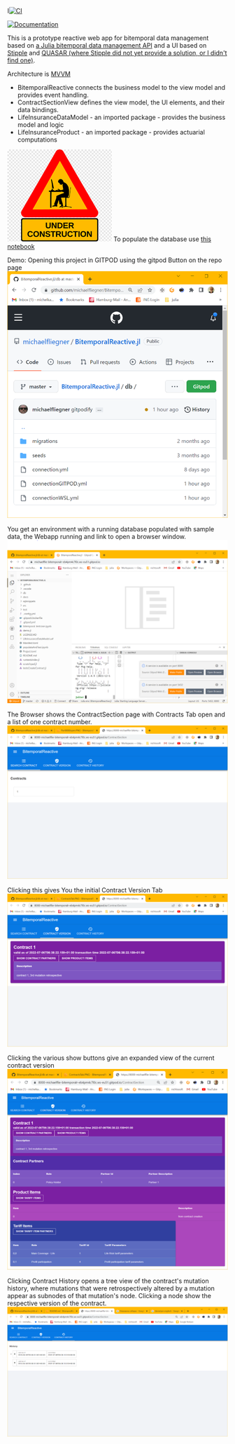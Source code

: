 I[![CI](https://github.com/actuarial-sciences-for-africa-asa/BitemporalReactive.jl/actions/workflows/CI.yml/badge.svg)](https://github.com/actuarial-sciences-for-africa-asa/BitemporalReactive.jl/actions/workflows/CI.yml)

[![Documentation](https://github.com/actuarial-sciences-for-africa-asa/BitemporalReactive.jl/actions/workflows/GenDocs.yml/badge.svg)](https://github.com/actuarial-sciences-for-africa-asa/BitemporalReactive.jl/actions/workflows/GenDocs.yml)

This is a prototype reactive web app for bitemporal data management based on [a Julia bitemporal data management API](https://github.com/actuarial-sciences-for-africa-asa/BitemporalPostgres.jl) and a UI based on [Stipple](https://github.com/GenieFramework/StippleUI.jl) and [QUASAR (where Stipple did not yet provide a solution, or I didn't find one)](https://quasar.dev/). 

Architecture is [MVVM](https://012.vuejs.org/guide/)

* BitemporalReactive connects the business model to the view model and provides event handling. 
* ContractSectionView defines the view model, the UI elements, and their data bindings.
* LifeInsuranceDataModel - an imported package - provides the business model and logic
* LifeInsuranceProduct - an imported package - provides actuarial computations

![work in progress](docs/src/assets/wip.png) To populate the database use [this notebook](testcreatecontract.ipynb)

Demo: Opening this project in GITPOD using the gitpod Button on the repo page ![gitpod Button on the repo page](docs/src/assets/GitpodButton.PNG)

You get an environment with a running database populated with sample data, the Webapp running and link to open a browser window.
![Port8000Open](docs/src/assets/Port8000open.PNG)

The Browser shows the ContractSection page with Contracts Tab open and a list of one contract number.
![ContractsTab](docs/src/assets/ContractsTab.PNG)

Clicking this gives You the initial Contract Version Tab
![ContractSectionInitial](docs/src/assets/ContractSectionInitial.PNG)

Clicking the various show buttons give an expanded view of the current contract version
![ContractSectionExpanded](docs/src/assets/ContractSectionExpanded.PNG)

Clicking Contract History opens a tree view of the contract's mutation history, where mutations that were retrospectively altered by a mutation appear as subnodes of that mutation's node. Clicking a node show the respective version of the contract.
![MutationHistory](docs/src/assets/MutationHistory.PNG)


